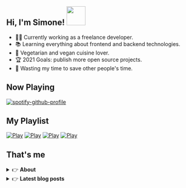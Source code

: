 <h2> Hi, I'm Simone! <img src="https://thumbs.gfycat.com/ComposedUnsungFeline.webp" width="50"></h2>

- 👨‍💻 Currently working as a freelance developer.
- :books: Learning everything about frontend and backend technologies.
- 🌱 Vegetarian and vegan cuisine lover.
- :trophy: 2021 Goals: publish more open source projects.
- :dart: Wasting my time to save other people's time.

## Now Playing
[![spotify-github-profile](https://spotify-github-profile.vercel.app/api/view?uid=tv1czk8r5ar01xar2mvucmj29&cover_image=true&theme=novatorem)](https://spotify-github-profile.vercel.app/api/view?uid=tv1czk8r5ar01xar2mvucmj29&redirect=true)

## My Playlist
[![Play](https://user-images.githubusercontent.com/22590804/113437051-353ec780-93e6-11eb-97fd-e23c25221e5f.png)](https://open.spotify.com/playlist/7nrxO0hNX4X2ppgR4SEBMs?si=uz6KxAG9SEqPb8x5E9Wgjw)
[![Play](https://user-images.githubusercontent.com/22590804/113437257-9b2b4f00-93e6-11eb-9b5e-a188ddb3e09d.png)](https://open.spotify.com/playlist/5GilluBbVN706VQu4CDNMe?si=LanofXpXQOyaEtz7nMmWBA)
[![Play](https://user-images.githubusercontent.com/22590804/113437307-b1390f80-93e6-11eb-9f32-6e9b21bd2608.png)](https://open.spotify.com/playlist/5LwPCt0hJ6G4JBBF4IT4hc?si=AhZJTgGOQ5azKKq-meA2QA)
[![Play](https://user-images.githubusercontent.com/22590804/113437222-8c449c80-93e6-11eb-80f6-6707c10bd74c.png)](https://open.spotify.com/playlist/3eZE9I9UcJAhYTJJy7I8JO?si=BaIp-JMZRHSkZZRHG4rwTA)

## That's me
<!-- markdownlint-disable MD033 -->
<details>
    <summary>&#128073 <b>About</b></summary><br/>

<!-- BLOG-POST-LIST:START -->
- :books: [Books](https://simonemargio.im/work/books/)
- 🎧 [Music](https://simonemargio.im/work/music/)
- 🏃‍♂️ [Sport](https://simonemargio.im/work/sport/)
- 🎬 [Show](https://simonemargio.im/work/show/)
- 🎮 [Game](https://simonemargio.im/work/game/)
- 💰 [Expenses](https://simonemargio.im/work/expenses/)
<!-- BLOG-POST-LIST:END -->
</details>

<details>
    <summary>&#128073 <b>Latest blog posts</b></summary><br/>

<!-- BLOG-POST-LIST:START -->
- [About EXIF metadata](https://simonemargio.im/blog/aboutexifmetadata/)
- [Stop using whatsapp](https://simonemargio.im/blog/stopusingwhatsapp/)
- [Password Managers](https://simonemargio.im/blog/managepasswords/)
- [Always backup](https://simonemargio.im/blog/backup/)
- [Fix Apple Watch battery life](https://simonemargio.im/blog/fixapplewatch/)
- [Summer reading](https://simonemargio.im/blog/summer-reading/)
<!-- BLOG-POST-LIST:END -->
</details>

<!-- markdownlint-enable MD033 -->




